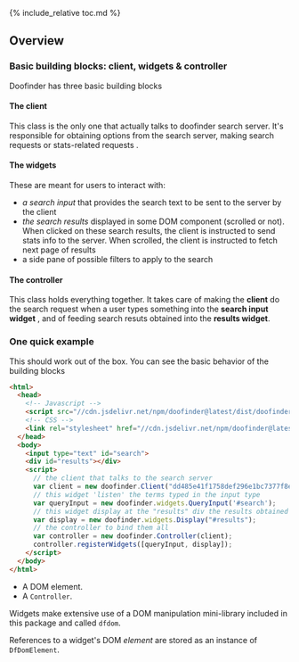 {% include_relative toc.md %}

## Overview

### Basic building blocks: client, widgets & controller

Doofinder has three basic building blocks

#### The client

This class is the only one that actually talks to doofinder search server. It's responsible for obtaining options from the search server, making search requests or stats-related requests .

#### The widgets

These are meant for users to interact with:
  - *a search input* that provides the search text to be sent to the server by the client
  - *the search results* displayed in some DOM component (scrolled or not). When clicked on these search results, the client is instructed to send stats info to the server. When scrolled, the client is instructed to fetch next page of results
  - a side pane of possible filters to apply to the search

#### The controller

This class holds everything together. It takes care of making the **client**  do the search request when a user types something into the **search input widget** , and of feeding search resuts obtained into the **results widget**.

### One quick example

This should work out of the box. You can see the basic behavior of the building blocks

```html
<html>
  <head>
    <!-- Javascript -->
    <script src="//cdn.jsdelivr.net/npm/doofinder@latest/dist/doofinder.min.js"></script>
    <!-- CSS -->
    <link rel="stylesheet" href="//cdn.jsdelivr.net/npm/doofinder@latest/dist/doofinder.css">
  </head>
  <body>
    <input type="text" id="search">
    <div id="results"></div>
    <script>
      // the client that talks to the search server
      var client = new doofinder.Client("dd485e41f1758def296e1bc7377f8ea7", {zone: 'eu1'});
      // this widget 'listen' the terms typed in the input type
      var queryInput = new doofinder.widgets.QueryInput('#search');
      // this widget display at the "results" div the results obtained
      var display = new doofinder.widgets.Display("#results");
      // the controller to bind them all
      var controller = new doofinder.Controller(client);
      controller.registerWidgets([queryInput, display]);
    </script>
  </body>
</html>
```

- A DOM element.
- A `Controller`.

Widgets make extensive use of a DOM manipulation mini-library included in this package and called `dfdom`.

References to a widget's DOM _element_ are stored as an instance of `DfDomElement`.


[cors]: https://en.wikipedia.org/wiki/Cross-origin_resource_sharing
[doofinder]: https://www.doofinder.com
[mustache]: http://mustache.github.io/
[nouislider]: https://refreshless.com/nouislider/
[search api]: https://www.doofinder.com/support/developer/api/search-api
[widgets]: #widgets
